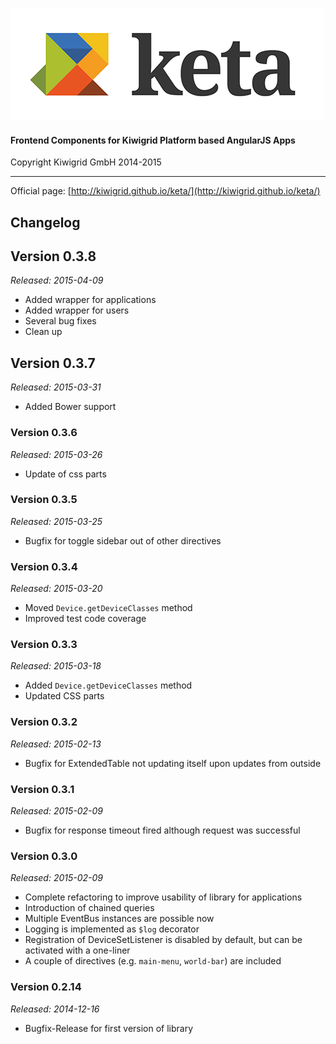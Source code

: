 ![keta](keta.png "keta")

#### Frontend Components for Kiwigrid Platform based AngularJS Apps

Copyright Kiwigrid GmbH 2014-2015

---

Official page: [http://kiwigrid.github.io/keta/](http://kiwigrid.github.io/keta/)

## Changelog

## Version 0.3.8

_Released: 2015-04-09_

* Added wrapper for applications
* Added wrapper for users
* Several bug fixes
* Clean up

## Version 0.3.7

_Released: 2015-03-31_

* Added Bower support

### Version 0.3.6

_Released: 2015-03-26_

* Update of css parts

### Version 0.3.5

_Released: 2015-03-25_

* Bugfix for toggle sidebar out of other directives

### Version 0.3.4

_Released: 2015-03-20_

* Moved `Device.getDeviceClasses` method
* Improved test code coverage

### Version 0.3.3

_Released: 2015-03-18_

* Added `Device.getDeviceClasses` method
* Updated CSS parts

### Version 0.3.2

_Released: 2015-02-13_

* Bugfix for ExtendedTable not updating itself upon updates from outside

### Version 0.3.1

_Released: 2015-02-09_

* Bugfix for response timeout fired although request was successful

### Version 0.3.0

_Released: 2015-02-09_

* Complete refactoring to improve usability of library for applications
* Introduction of chained queries
* Multiple EventBus instances are possible now
* Logging is implemented as `$log` decorator
* Registration of DeviceSetListener is disabled by default, but can be activated with a one-liner
* A couple of directives (e.g. `main-menu`, `world-bar`) are included

### Version 0.2.14

_Released: 2014-12-16_

* Bugfix-Release for first version of library
